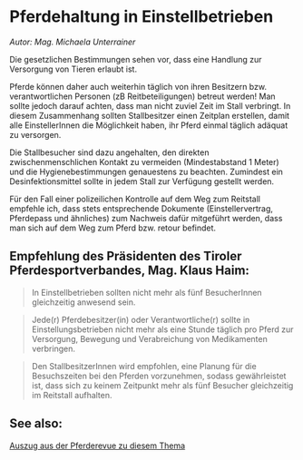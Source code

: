# Pferdehaltung in Einstellbetrieben

*Autor: Mag. Michaela Unterrainer*

Die gesetzlichen Bestimmungen sehen vor, dass eine Handlung zur Versorgung von Tieren erlaubt ist.

Pferde können daher auch weiterhin täglich von ihren Besitzern bzw. verantwortlichen Personen (zB Reitbeteiligungen) betreut werden! Man sollte jedoch darauf achten, dass man nicht zuviel Zeit im Stall verbringt. In diesem Zusammenhang sollten Stallbesitzer einen Zeitplan erstellen, damit alle EinstellerInnen die Möglichkeit haben, ihr Pferd einmal täglich adäquat zu versorgen. 

Die Stallbesucher sind dazu angehalten, den direkten zwischenmenschlichen Kontakt zu vermeiden (Mindestabstand 1 Meter) und die Hygienebestimmungen genauestens zu beachten. Zumindest ein Desinfektionsmittel sollte in jedem Stall zur Verfügung gestellt werden.

Für den Fall einer polizeilichen Kontrolle auf dem Weg zum Reitstall empfehle ich, dass stets entsprechende Dokumente (Einstellervertrag, Pferdepass und ähnliches) zum Nachweis dafür mitgeführt werden, dass man sich auf dem Weg zum Pferd bzw. retour befindet.

## Empfehlung des Präsidenten des Tiroler Pferdesportverbandes, Mag. Klaus Haim:

> In Einstellbetrieben sollten nicht mehr als fünf BesucherInnen gleichzeitig anwesend sein.

> Jede(r) Pferdebesitzer(in) oder Verantwortliche(r) sollte in Einstellungsbetrieben nicht mehr als eine Stunde täglich pro Pferd zur Versorgung, Bewegung und Verabreichung von Medikamenten verbringen.

> Den StallbesitzerInnen wird empfohlen, eine Planung für die Besuchszeiten bei den Pferden vorzunehmen, sodass gewährleistet ist, dass sich zu keinem Zeitpunkt mehr als fünf Besucher gleichzeitig im Reitstall aufhalten.

## See also:

[Auszug aus der Pferderevue zu diesem Thema](https://www.pferderevue.at/aktuelles/recht/2020/03/tallsperren--auszugsverbote--was-rund-ums-pferd-erlaubt-ist-und-.html?fbclid=IwAR3PQFtGF3KxNexnkhXRFH4pYel9jdC4LaSmj-VJaGN3q4qSucD6K-6ww-4https://www.pferderevue.at/aktuelles/recht/2020/03/tallsperren--auszugsverbote--was-rund-ums-pferd-erlaubt-ist-und-.html?fbclid=IwAR3PQFtGF3KxNexnkhXRFH4pYel9jdC4LaSmj-VJaGN3q4qSucD6K-6ww-4)
